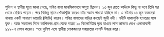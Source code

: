 পুলিশ ও স্থানীয় সূত্রে জানা গেছে, পবিত্র বালা মানসিকভাবে অসুস্থ ছিলেন। ১৩ জুন রাতে কাউকে কিছু না বলে তিনি ঘর থেকে বেরিয়ে পড়েন। পরে বিভিন্ন স্থানে খোঁজাখুঁজি করেও তাঁর সন্ধান পাওয়া যাচ্ছিল না। এ ঘটনায় ১৪ জুন স্বজনেরা থানায় একটি সাধারণ ডায়েরি (জিডি) করেন। পবিত্র বালাদের বাড়ির কাছেই জুড়ী নদী। নদীটি হাকালুকি হাওরের সঙ্গে যুক্ত। আজ সকালের দিকে কাশিনগর গ্রাম থেকে অন্তত ১০ কিলোমিটার দূরে হাওরে লাশ ভাসতে দেখে এলাকাবাসী ৯৯৯-এ ফোন করেন। পরে পুলিশ এসে স্থানীয় লোকজনের সহায়তায় লাশটি উদ্ধার করে।
